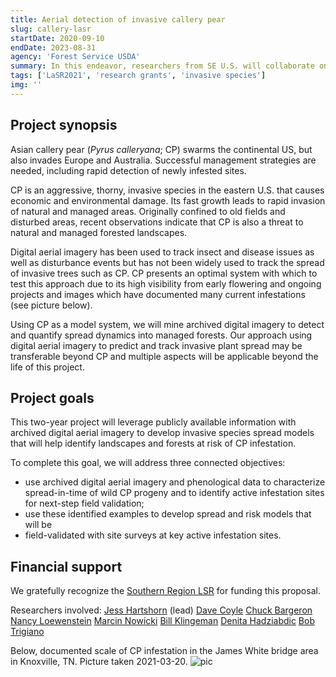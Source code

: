 ```yaml
---
title: Aerial detection of invasive callery pear
slug: callery-lasr
startDate: 2020-09-10
endDate: 2023-08-31
agency: 'Forest Service USDA'
summary: In this endeavor, researchers from SE U.S. will collaborate on aerial detection of invasive Callery pear.
tags: ['LaSR2021', 'research grants', 'invasive species']
img: ''
---
```


Project synopsis
----------

Asian callery pear (*Pyrus&nbsp;calleryana*; CP) swarms the continental US, but also invades Europe and Australia. Successful management strategies are needed, including rapid detection of newly infested sites.

CP is an aggressive, thorny, invasive species in the eastern U.S. that causes economic and environmental damage. Its fast growth leads to rapid invasion of natural and managed areas. Originally confined to old fields and disturbed areas, recent observations indicate that CP is also a threat to natural and managed forested landscapes.

Digital aerial imagery has been used to track insect and disease issues as well as disturbance events but has not been widely used to track the spread of invasive trees such as CP. CP presents an optimal system with which to test this approach due to its high visibility from early flowering and ongoing projects and images which have documented many current infestations (see picture below). 

Using CP as a model system, we will mine archived digital imagery to detect and quantify spread dynamics into managed forests. Our approach using digital aerial imagery to predict and track invasive plant spread may be transferable beyond CP and multiple aspects will be applicable beyond the life of this project. 

## **Project goals**
This two-year project will leverage publicly available information with archived digital aerial imagery to develop invasive species spread models that will help identify landscapes and forests at risk of CP infestation.

To complete this goal, we will address three connected objectives:
  * use archived digital aerial imagery and phenological data to characterize spread-in-time of wild CP progeny and to identify active infestation sites for next-step field validation;
  * use these identified examples to develop spread and risk models that will be
  * field-validated with site surveys at key active infestation sites.
  

## Financial support

We gratefully recognize the [Southern Region LSR](https://www.forestrygrants.org/southernLSR/public/select-application/a566977fa36b337fc798824e3a730fe109dd7d66b458e2178c10355b9c47) for funding this proposal.

Researchers involved:
[Jess Hartshorn](https://www.clemson.edu/cafls/faculty_staff/profiles/jhartsh) (lead)
[Dave Coyle](https://www.clemson.edu/cafls/faculty_staff/profiles/dcoyle)
[Chuck Bargeron](https://www.warnell.uga.edu/people/faculty/mr-chuck-bargeron)
[Nancy Loewenstein](https://ssl.acesag.auburn.edu/directory-new/u/Nancy-Loewenstein-odQA4Tu9/)
[Marcin Nowicki](https://epp.tennessee.edu/people/directory/dr-marcin-nowicki/)
[Bill Klingeman](https://ag.tennessee.edu/plantsciences/Pages/FacultyPages/KlingemanW.aspx)
[Denita Hadziabdic](https://epp.tennessee.edu/people/directory/dr-denita-hadziabdic-guerry/)
[Bob Trigiano](https://epp.tennessee.edu/people/directory/dr-robert-trigiano/)

Below, documented scale of CP infestation in the James White bridge area in Knoxville, TN. Picture taken 2021-03-20.
![pic](./pyc2.jpg)